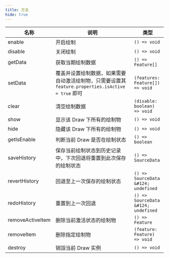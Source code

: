 ```yaml
---
title: 方法
hide: true
---
```


| 名称             | 说明                                                                                               | 类型                                |
| ---------------- | -------------------------------------------------------------------------------------------------- | ----------------------------------- |
| enable           | 开启绘制                                                                                           | `() => void`                        |
| disable          | 关闭绘制                                                                                           | `() => void`                        |
| getData          | 获取当期绘制数据                                                                                   | `() => Feature[]`                   |
| setData          | 覆盖并设置绘制数据，如果需要自动激活绘制物，只需要设置其 `feature.properties.isActive = true` 即可 | `(features: Feature[]) => void`     |
| clear            | 清空绘制数据                                                                                       | `(disable: boolean) => void`        |
| show             | 显示该 Draw 下所有的绘制物                                                                         | `() => void`                        |
| hide             | 隐藏该 Draw 下所有的绘制物                                                                         | `() => void`                        |
| getIsEnable      | 判断当前 Draw 是否在绘制状态                                                                       | `() => boolean`                     |
| saveHistory      | 保存当前绘制状态到历史记录中，下次回退将重置到此次保存的绘制状态                                   | `() => SourceData`                  |
| revertHistory    | 回退至上一次保存的绘制状态                                                                         | `() => SourceData &#124; undefined` |
| redoHistory      | 重置到上一次回退                                                                                   | `() => SourceData &#124; undefined` |
| removeActiveItem | 删除当前激活状态的绘制物                                                                           | `() => Feature`                     |
| removeItem       | 删除指定绘制物                                                                                     | `(feature: Feature) => void`        |
| destroy          | 销毁当前 Draw 实例                                                                                 | `() => void`                        |
